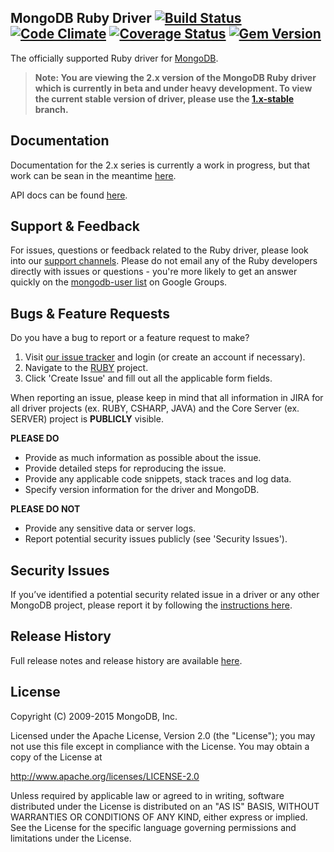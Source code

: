 MongoDB Ruby Driver [![Build Status][travis-img]][travis-url] [![Code Climate][codeclimate-img]][codeclimate-url] [![Coverage Status][coveralls-img]][coveralls-url] [![Gem Version][rubygems-img]][rubygems-url]
-----
The officially supported Ruby driver for [MongoDB](http://www.mongodb.org).

> **Note: You are viewing the 2.x version of the MongoDB Ruby driver which is currently in beta and under heavy development. To view the current stable version of driver, please use the [1.x-stable](https://github.com/mongodb/mongo-ruby-driver/tree/1.x-stable) branch.**

Documentation
-----

Documentation for the 2.x series is currently a work in progress, but that work can
be sean in the meantime [here](https://github.com/durran/docs-ecosystem/blob/RUBY-684/source/tutorial/ruby-driver-tutorial.txt).

API docs can be found [here](http://api.mongodb.org/ruby/).

Support & Feedback
-----

For issues, questions or feedback related to the Ruby driver, please look into
our [support channels](http://www.mongodb.org/about/support). Please
do not email any of the Ruby developers directly with issues or
questions - you're more likely to get an answer quickly on the [mongodb-user list](http://groups.google.com/group/mongodb-user) on Google Groups.

Bugs & Feature Requests
-----

Do you have a bug to report or a feature request to make?

1. Visit [our issue tracker](https://jira.mongodb.org) and login (or create an account if necessary).
2. Navigate to the [RUBY](https://jira.mongodb.org/browse/RUBY) project.
3. Click 'Create Issue' and fill out all the applicable form fields.

When reporting an issue, please keep in mind that all information in JIRA for all driver projects (ex. RUBY, CSHARP, JAVA) and the Core Server (ex. SERVER) project is **PUBLICLY** visible.

**PLEASE DO**

* Provide as much information as possible about the issue.
* Provide detailed steps for reproducing the issue.
* Provide any applicable code snippets, stack traces and log data.
* Specify version information for the driver and MongoDB.

**PLEASE DO NOT**

* Provide any sensitive data or server logs.
* Report potential security issues publicly (see 'Security Issues').

Security Issues
-----

If you’ve identified a potential security related issue in a driver or any other
MongoDB project, please report it by following the [instructions here](http://docs.mongodb.org/manual/tutorial/create-a-vulnerability-report).

Release History
-----

Full release notes and release history are available [here](https://github.com/mongodb/mongo-ruby-driver/releases).

License
-----

 Copyright (C) 2009-2015 MongoDB, Inc.

   Licensed under the Apache License, Version 2.0 (the "License");
   you may not use this file except in compliance with the License.
   You may obtain a copy of the License at

   http://www.apache.org/licenses/LICENSE-2.0

   Unless required by applicable law or agreed to in writing, software
   distributed under the License is distributed on an "AS IS" BASIS,
   WITHOUT WARRANTIES OR CONDITIONS OF ANY KIND, either express or implied.
   See the License for the specific language governing permissions and
   limitations under the License.

[rubygems-img]: https://badge.fury.io/rb/mongo.png
[rubygems-url]: http://badge.fury.io/rb/mongo
[travis-img]: https://secure.travis-ci.org/mongodb/mongo-ruby-driver.png?branch=master
[travis-url]: http://travis-ci.org/mongodb/mongo-ruby-driver?branch=master
[codeclimate-img]: https://codeclimate.com/github/mongodb/mongo-ruby-driver.png?branch=master
[codeclimate-url]: https://codeclimate.com/github/mongodb/mongo-ruby-driver?branch=master
[coveralls-img]: https://coveralls.io/repos/mongodb/mongo-ruby-driver/badge.png?branch=master
[coveralls-url]: https://coveralls.io/r/mongodb/mongo-ruby-driver?branch=master
